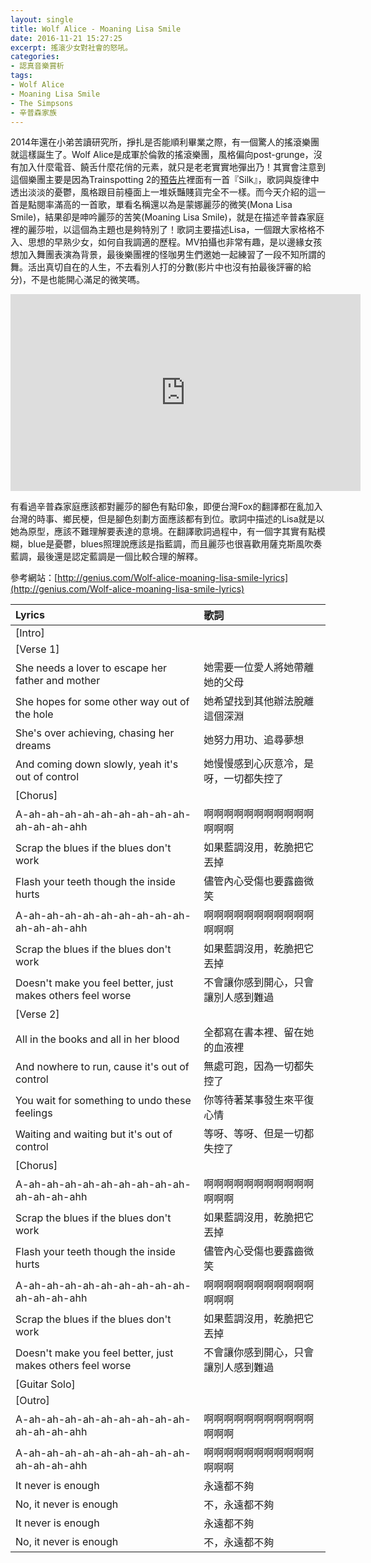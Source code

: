 ```yaml
---
layout: single
title: Wolf Alice - Moaning Lisa Smile
date: 2016-11-21 15:27:25
excerpt: 搖滾少女對社會的怒吼。
categories:
- 認真音樂賞析
tags:
- Wolf Alice
- Moaning Lisa Smile
- The Simpsons
- 辛普森家族
---
```


2014年還在小弟苦讀研究所，掙扎是否能順利畢業之際，有一個驚人的搖滾樂團就這樣誕生了。Wolf Alice是成軍於倫敦的搖滾樂團，風格偏向post-grunge，沒有加入什麼電音、饒舌什麼花俏的元素，就只是老老實實地彈出乃！其實會注意到這個樂團主要是因為Trainspotting 2的[預告片](https://www.youtube.com/watch?v=EsozpEE543w)裡面有一首『Silk』，歌詞與旋律中透出淡淡的憂鬱，風格跟目前檯面上一堆妖豔賤貨完全不一樣。而今天介紹的這一首是點閱率滿高的一首歌，單看名稱還以為是蒙娜麗莎的微笑(Mona Lisa Smile)，結果卻是呻吟麗莎的苦笑(Moaning Lisa Smile)，就是在描述辛普森家庭裡的麗莎啦，以這個為主題也是夠特別了！歌詞主要描述Lisa，一個跟大家格格不入、思想的早熟少女，如何自我調適的歷程。MV拍攝也非常有趣，是以邊緣女孩想加入舞團表演為背景，最後樂團裡的怪咖男生們邀她一起練習了一段不知所謂的舞。活出真切自在的人生，不去看別人打的分數(影片中也沒有拍最後評審的給分)，不是也能開心滿足的微笑嗎。

<p style="text-align: center;"><iframe allowfullscreen="" frameborder="0" height="315" src="https://www.youtube.com/embed/z71df68qLp0?wmode=transparent" width="560" class=""></iframe></p>

有看過辛普森家庭應該都對麗莎的腳色有點印象，即便台灣Fox的翻譯都在亂加入台灣的時事、鄉民梗，但是腳色刻劃方面應該都有到位。歌詞中描述的Lisa就是以她為原型，應該不難理解要表達的意境。在翻譯歌詞過程中，有一個字其實有點模糊，blue是憂鬱，blues照理說應該是指藍調，而且麗莎也很喜歡用薩克斯風吹奏藍調，最後還是認定藍調是一個比較合理的解釋。

參考網站：[http://genius.com/Wolf-alice-moaning-lisa-smile-lyrics](http://genius.com/Wolf-alice-moaning-lisa-smile-lyrics)

|Lyrics|歌詞|
|:-|:-|
|[Intro]||
|[Verse 1]||
|She needs a lover to escape her father and mother|她需要一位愛人將她帶離她的父母|
|She hopes for some other way out of the hole|她希望找到其他辦法脫離這個深淵|
|She's over achieving, chasing her dreams|她努力用功、追尋夢想|
|And coming down slowly, yeah it's out of control|她慢慢感到心灰意冷，是呀，一切都失控了|
|[Chorus]||
|A-ah-ah-ah-ah-ah-ah-ah-ah-ah-ah-ah-ah-ahh|啊啊啊啊啊啊啊啊啊啊啊啊啊啊|
|Scrap the blues if the blues don't work|如果藍調沒用，乾脆把它丟掉|
|Flash your teeth though the inside hurts|儘管內心受傷也要露齒微笑|
|A-ah-ah-ah-ah-ah-ah-ah-ah-ah-ah-ah-ah-ahh|啊啊啊啊啊啊啊啊啊啊啊啊啊啊|
|Scrap the blues if the blues don't work|如果藍調沒用，乾脆把它丟掉|
|Doesn't make you feel better, just makes others feel worse|不會讓你感到開心，只會讓別人感到難過|
|[Verse 2]||
|All in the books and all in her blood|全都寫在書本裡、留在她的血液裡|
|And nowhere to run, cause it's out of control|無處可跑，因為一切都失控了|
|You wait for something to undo these feelings|你等待著某事發生來平復心情|
|Waiting and waiting but it's out of control|等呀、等呀、但是一切都失控了|
|[Chorus]||
|A-ah-ah-ah-ah-ah-ah-ah-ah-ah-ah-ah-ah-ahh|啊啊啊啊啊啊啊啊啊啊啊啊啊啊|
|Scrap the blues if the blues don't work|如果藍調沒用，乾脆把它丟掉|
|Flash your teeth though the inside hurts|儘管內心受傷也要露齒微笑|
|A-ah-ah-ah-ah-ah-ah-ah-ah-ah-ah-ah-ah-ahh|啊啊啊啊啊啊啊啊啊啊啊啊啊啊|
|Scrap the blues if the blues don't work|如果藍調沒用，乾脆把它丟掉|
|Doesn't make you feel better, just makes others feel worse|不會讓你感到開心，只會讓別人感到難過|
|[Guitar Solo]||
|[Outro]||
|A-ah-ah-ah-ah-ah-ah-ah-ah-ah-ah-ah-ah-ahh|啊啊啊啊啊啊啊啊啊啊啊啊啊啊|
|A-ah-ah-ah-ah-ah-ah-ah-ah-ah-ah-ah-ah-ahh|啊啊啊啊啊啊啊啊啊啊啊啊啊啊|
|It never is enough|永遠都不夠|
|No, it never is enough|不，永遠都不夠|
|It never is enough|永遠都不夠|
|No, it never is enough|不，永遠都不夠|
